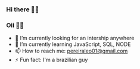 ### Hi there 👋👋
### Oii 👋👋

- 🔭 I’m currently looking for an intership anywhere
- 🌱 I’m currently learning JavaScript, SQL, NODE
- 📫 How to reach me: pereiraleo01@gmail.com
- ⚡ Fun fact: I'm a brazilian guy
